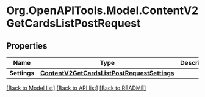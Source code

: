 # Org.OpenAPITools.Model.ContentV2GetCardsListPostRequest

## Properties

Name | Type | Description | Notes
------------ | ------------- | ------------- | -------------
**Settings** | [**ContentV2GetCardsListPostRequestSettings**](ContentV2GetCardsListPostRequestSettings.md) |  | [optional] 

[[Back to Model list]](../README.md#documentation-for-models) [[Back to API list]](../README.md#documentation-for-api-endpoints) [[Back to README]](../README.md)

